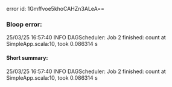 error id: 1Gmffvoe5khoCAHZn3ALeA==
### Bloop error:

25/03/25 16:57:40 INFO DAGScheduler: Job 2 finished: count at SimpleApp.scala:10, took 0.086314 s
#### Short summary: 

25/03/25 16:57:40 INFO DAGScheduler: Job 2 finished: count at SimpleApp.scala:10, took 0.086314 s